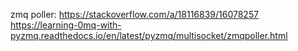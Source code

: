 zmq poller:
https://stackoverflow.com/a/18116839/16078257
https://learning-0mq-with-pyzmq.readthedocs.io/en/latest/pyzmq/multisocket/zmqpoller.html
